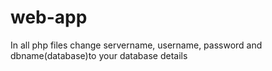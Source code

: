# web-app
In all php files change servername, username, password and dbname(database)to your database details
<?php
$servername = "localhost"; //servername
$username = "root";        //database username 
$password = "";            //database password
$dbname = "food";          //database Name


database part

1st sql commmand:---

CREATE TABLE orders (
    id INT AUTO_INCREMENT PRIMARY KEY,
    item_name VARCHAR(255) NOT NULL,
    item_price DECIMAL(10, 2) NOT NULL,
    customer_name VARCHAR(255) NOT NULL,
    customer_address TEXT NOT NULL,
    order_date TIMESTAMP DEFAULT CURRENT_TIMESTAMP
);

2nd sql commmand:-
 
 CREATE TABLE register (
    Name VARCHAR(255) NOT NULL,
    Email VARCHAR(255) NOT NULL,
    Password VARCHAR(255) NOT NULL,
);




